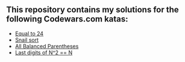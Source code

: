 ## This repository contains my solutions for the following Codewars.com katas:

- [Equal to 24](equal_to_24.py)
- [Snail sort](snail_list.py)
- [All Balanced Parentheses](balanced_parentheses.py)
- [Last digits of N^2 == N](green_number.py)
